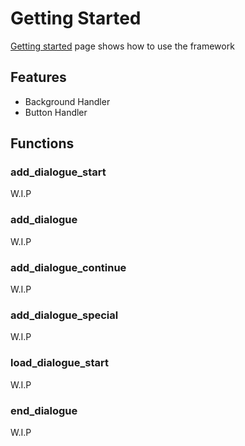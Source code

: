 # Getting Started
[Getting started](./getting_started/overview.md) page shows how to use the framework

## Features

- Background Handler
- Button Handler

## Functions

### add_dialogue_start
W.I.P
### add_dialogue
W.I.P
### add_dialogue_continue
W.I.P
### add_dialogue_special
W.I.P
### load_dialogue_start
W.I.P
### end_dialogue
W.I.P
